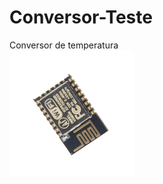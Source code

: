 # Conversor-Teste
Conversor de temperatura  
<img src="https://github.com/marcelo504/Conversor-Teste/blob/master/s-l1600.jpg" alt="SOmething" width="200">
